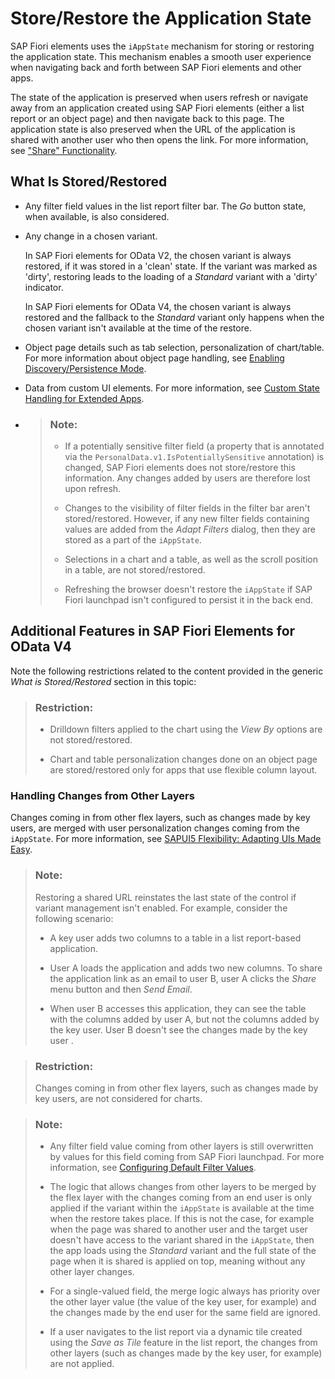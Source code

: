 <!-- loio46bf248182ed47cb85a05610abe361f7 -->

# Store/Restore the Application State

SAP Fiori elements uses the `iAppState` mechanism for storing or restoring the application state. This mechanism enables a smooth user experience when navigating back and forth between SAP Fiori elements and other apps.

The state of the application is preserved when users refresh or navigate away from an application created using SAP Fiori elements \(either a list report or an object page\) and then navigate back to this page. The application state is also preserved when the URL of the application is shared with another user who then opens the link. For more information, see ["Share" Functionality](share-functionality-022bf0d.md).



<a name="loio46bf248182ed47cb85a05610abe361f7__section_nkf_5ff_ymb"/>

## What Is Stored/Restored

-   Any filter field values in the list report filter bar. The *Go* button state, when available, is also considered.

-   Any change in a chosen variant.

    In SAP Fiori elements for OData V2, the chosen variant is always restored, if it was stored in a 'clean' state. If the variant was marked as 'dirty', restoring leads to the loading of a *Standard* variant with a 'dirty' indicator.

    In SAP Fiori elements for OData V4, the chosen variant is always restored and the fallback to the *Standard* variant only happens when the chosen variant isn't available at the time of the restore.

-   Object page details such as tab selection, personalization of chart/table. For more information about object page handling, see [Enabling Discovery/Persistence Mode](enabling-discovery-persistence-mode-7c62084.md).

-   Data from custom UI elements. For more information, see [Custom State Handling for Extended Apps](custom-state-handling-for-extended-apps-89fa878.md).

-   > ### Note:  
    > -   If a potentially sensitive filter field \(a property that is annotated via the `PersonalData.v1.IsPotentiallySensitive` annotation\) is changed, SAP Fiori elements does not store/restore this information. Any changes added by users are therefore lost upon refresh.
    > 
    > -   Changes to the visibility of filter fields in the filter bar aren't stored/restored. However, if any new filter fields containing values are added from the *Adapt Filters* dialog, then they are stored as a part of the `iAppState`.
    > 
    > -   Selections in a chart and a table, as well as the scroll position in a table, are not stored/restored.
    > 
    > -   Refreshing the browser doesn't restore the `iAppState` if SAP Fiori launchpad isn't configured to persist it in the back end.




<a name="loio46bf248182ed47cb85a05610abe361f7__section_bkt_vyl_mtb"/>

## Additional Features in SAP Fiori Elements for OData V4

Note the following restrictions related to the content provided in the generic *What is Stored/Restored* section in this topic:

> ### Restriction:  
> -   Drilldown filters applied to the chart using the *View By* options are not stored/restored.
> 
> -   Chart and table personalization changes done on an object page are stored/restored only for apps that use flexible column layout.



### Handling Changes from Other Layers

Changes coming in from other flex layers, such as changes made by key users, are merged with user personalization changes coming from the `iAppState`. For more information, see [SAPUI5 Flexibility: Adapting UIs Made Easy](../04_Essentials/sapui5-flexibility-adapting-uis-made-easy-a8e55aa.md).

> ### Note:  
> Restoring a shared URL reinstates the last state of the control if variant management isn't enabled. For example, consider the following scenario:
> 
> -   A key user adds two columns to a table in a list report-based application.
> 
> -   User A loads the application and adds two new columns. To share the application link as an email to user B, user A clicks the *Share* menu button and then *Send Email*.
> 
> -   When user B accesses this application, they can see the table with the columns added by user A, but not the columns added by the key user. User B doesn't see the changes made by the key user .

> ### Restriction:  
> Changes coming in from other flex layers, such as changes made by key users, are not considered for charts.

> ### Note:  
> -   Any filter field value coming from other layers is still overwritten by values for this field coming from SAP Fiori launchpad. For more information, see [Configuring Default Filter Values](configuring-default-filter-values-f27ad7b.md).
> 
> -   The logic that allows changes from other layers to be merged by the flex layer with the changes coming from an end user is only applied if the variant within the `iAppState` is available at the time when the restore takes place. If this is not the case, for example when the page was shared to another user and the target user doesn't have access to the variant shared in the `iAppState`, then the app loads using the *Standard* variant and the full state of the page when it is shared is applied on top, meaning without any other layer changes.
> 
> -   For a single-valued field, the merge logic always has priority over the other layer value \(the value of the key user, for example\) and the changes made by the end user for the same field are ignored.
> 
> -   If a user navigates to the list report via a dynamic tile created using the *Save as Tile* feature in the list report, the changes from other layers \(such as changes made by the key user, for example\) are not applied.

